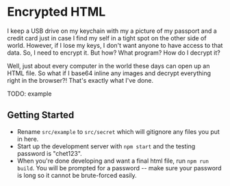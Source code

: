 # Encrypted HTML

I keep a USB drive on my keychain with my a picture of my passport and a credit card just in case I find my self in a tight spot on the other side of world. However, if I lose my keys, I don't want anyone to have access to that data. So, I need to encrypt it. But how? What program? How do I decrypt it?

Well, just about every computer in the world these days can open up an HTML file. So what if I base64 inline any images and decrypt everything right in the browser?! That's exactly what I've done.

TODO: example

## Getting Started

- Rename `src/example` to `src/secret` which will gitignore any files you put in here.
- Start up the development server with `npm start` and the testing password is "chet123".
- When you're done developing and want a final html file, run `npm run build`. You will be prompted for a password -- make sure your password is long so it cannot be brute-forced easily.